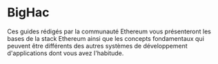 # BigHac
Ces guides rédigés par la communauté Ethereum vous présenteront les bases de la stack Ethereum ainsi que les concepts fondamentaux qui peuvent être différents des autres systèmes de développement d'applications dont vous avez l'habitude.
